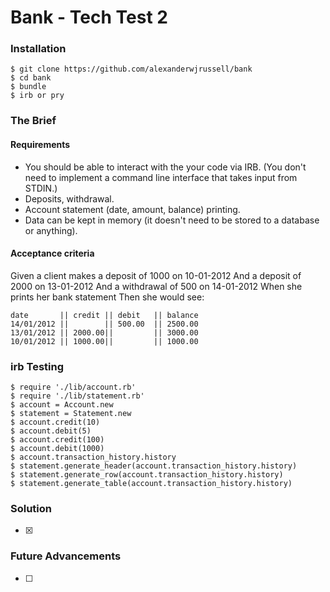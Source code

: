 # Bank - Tech Test 2

### Installation

```
$ git clone https://github.com/alexanderwjrussell/bank
$ cd bank
$ bundle
$ irb or pry
```

### The Brief

#### Requirements

* You should be able to interact with the your code via IRB. (You don't need to implement a command line interface that takes input from STDIN.)
* Deposits, withdrawal.
* Account statement (date, amount, balance) printing.
* Data can be kept in memory (it doesn't need to be stored to a database or anything).

#### Acceptance criteria

Given a client makes a deposit of 1000 on 10-01-2012 And a deposit of 2000 on 13-01-2012 And a withdrawal of 500 on 14-01-2012 When she prints her bank statement Then she would see:

```
date       || credit || debit   || balance
14/01/2012 ||        || 500.00  || 2500.00
13/01/2012 || 2000.00||         || 3000.00
10/01/2012 || 1000.00||         || 1000.00
```

### irb Testing
```
$ require './lib/account.rb'
$ require './lib/statement.rb'
$ account = Account.new
$ statement = Statement.new
$ account.credit(10)
$ account.debit(5)
$ account.credit(100)
$ account.debit(1000)
$ account.transaction_history.history
$ statement.generate_header(account.transaction_history.history)
$ statement.generate_row(account.transaction_history.history)
$ statement.generate_table(account.transaction_history.history)
```

### Solution
- [x] <insert here>

### Future Advancements
- [ ] <insert here>
